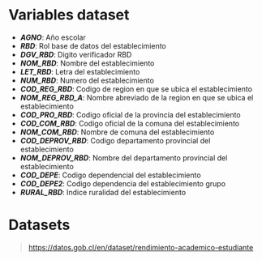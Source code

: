 # Variables dataset


* _**AGNO**_: Año escolar
* _**RBD**_: Rol base de datos del establecimiento
* _**DGV_RBD**_: Digito verificador RBD
* _**NOM_RBD**_: Nombre del establecimiento
* _**LET_RBD**_: Letra del establecimiento
* _**NUM_RBD**_: Numero del establecimiento
* _**COD_REG_RBD**_: Codigo de region en que se ubica el establecimiento
* _**NOM_REG_RBD_A**_: Nombre abreviado de la region en que se ubica el establecimiento
* _**COD_PRO_RBD**_: Codigo oficial de la provincia del establecimiento
* _**COD_COM_RBD**_: Codigo oficial de la comuna del establecimiento
* _**NOM_COM_RBD**_: Nombre de comuna del establecimiento
* _**COD_DEPROV_RBD**_: Codigo departamento provincial del establecimiento
* _**NOM_DEPROV_RBD**_: Nombre del departamento provincial del establecimiento
* _**COD_DEPE**_: Codigo dependencial del establecimiento
* _**COD_DEPE2**_: Codigo dependencia del establecimiento grupo
* _**RURAL_RBD**_: Indice ruralidad del establecimiento

# Datasets

> https://datos.gob.cl/en/dataset/rendimiento-academico-estudiante

